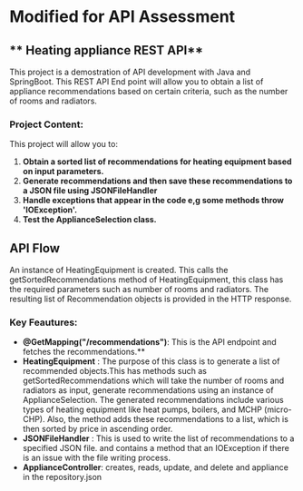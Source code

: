 # **Modified for API Assessment**

## ** Heating appliance REST API**

This project is a demostration of API development with Java and SpringBoot. This REST API End point will allow you to obtain a list of appliance recommendations based on certain criteria, such as the number of rooms and radiators.


### **Project Content:**

This project will allow you to:

1. **Obtain a sorted list of recommendations for heating equipment based on input parameters.**
2. **Generate recommendations and then save these recommendations to a JSON file using JSONFileHandler**
3. **Handle exceptions that appear in the code e,g some methods throw 'IOException'.**
4. **Test the ApplianceSelection class.**


## **API Flow**

An instance of HeatingEquipment is created. This calls the getSortedRecommendations method of HeatingEquipment, 
this class has the required parameters such as number of rooms and radiators.
The resulting list of Recommendation objects is provided in the HTTP response.


### **Key Feautures:**
- **@GetMapping("/recommendations")**: This is the API endpoint and fetches the recommendations.**
- **HeatingEquipment** : The purpose of this class is to generate a list of recommended objects.This has methods such as getSortedRecommendations which will take the number of rooms and radiators as input, 
generate recommendations using an instance of ApplianceSelection. The generated recommendations
  include various types of heating equipment like heat pumps, boilers, and MCHP (micro-CHP). Also, the method adds these recommendations to a list, which is then sorted by price in ascending order.
- **JSONFileHandler** : This is used to write the list of recommendations to a specified JSON file. and contains a method that an IOException if there is an issue with the file writing process.
- **ApplianceController**: creates, reads, update, and delete and appliance in the repository.json
